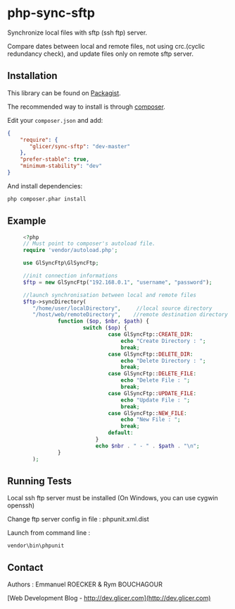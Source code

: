 # php-sync-sftp

Synchronize local files with sftp (ssh ftp) server.

Compare dates between local and remote files, not using crc.(cyclic redundancy check),
and update files only on remote sftp server.

## Installation

This library can be found on [Packagist](https://packagist.org/packages/glicer/sync-sftp).

The recommended way to install is through [composer](http://getcomposer.org).

Edit your `composer.json` and add:

```json
{
    "require": {
       "glicer/sync-sftp": "dev-master"
    },
    "prefer-stable": true,
    "minimum-stability": "dev"
}
```

And install dependencies:

```bash
php composer.phar install
```

## Example

```php
     <?php
     // Must point to composer's autoload file.
     require 'vendor/autoload.php';

     use GlSyncFtp\GlSyncFtp;

     //init connection informations
     $ftp = new GlSyncFtp("192.168.0.1", "username", "password");

     //launch synchronisation between local and remote files
     $ftp->syncDirectory(
        "/home/user/localDirectory",     //local source directory
        "/host/web/remoteDirectory",    //remote destination directory
                function ($op, $nbr, $path) {
                        switch ($op) {
                                case GlSyncFtp::CREATE_DIR:
                                    echo "Create Directory : ";
                                    break;
                                case GlSyncFtp::DELETE_DIR:
                                    echo "Delete Directory : ";
                                    break;
                                case GlSyncFtp::DELETE_FILE:
                                    echo "Delete File : ";
                                    break;
                                case GlSyncFtp::UPDATE_FILE:
                                    echo "Update File : ";
                                    break;
                                case GlSyncFtp::NEW_FILE:
                                    echo "New File : ";
                                    break;
                                default:
                            }
                            echo $nbr . " - " . $path . "\n";
                }
        );
```

## Running Tests

Local ssh ftp server must be installed (On Windows, you can use cygwin openssh)

Change ftp server config in file : phpunit.xml.dist

Launch from command line :

```console
vendor\bin\phpunit
```

## Contact

Authors : Emmanuel ROECKER & Rym BOUCHAGOUR

[Web Development Blog - http://dev.glicer.com](http://dev.glicer.com)